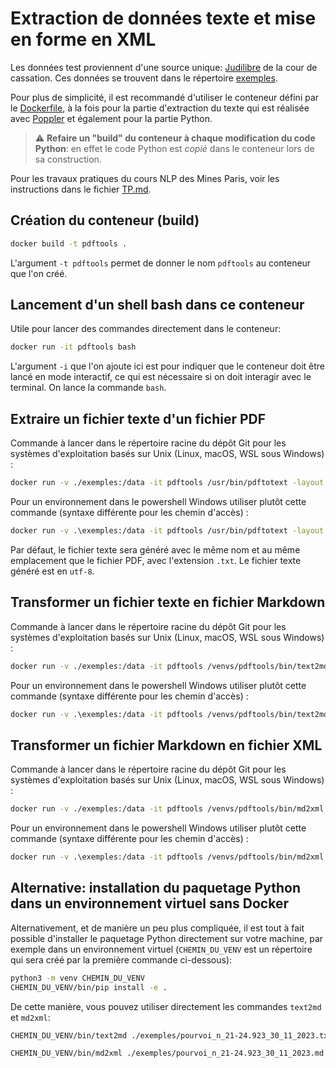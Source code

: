 # Extraction de données texte et mise en forme en XML

Les données test proviennent d'une source unique: [Judilibre](https://www.courdecassation.fr/recherche-judilibre) de la cour de cassation. Ces données se trouvent dans le répertoire [exemples](./exemples).

Pour plus de simplicité, il est recommandé d'utiliser le conteneur défini par le [Dockerfile](./Dockerfile), à la fois pour la partie d'extraction du texte qui est réalisée avec [Poppler](https://poppler.freedesktop.org) et également pour la partie Python.

> :warning: **Refaire un "build" du conteneur à chaque modification du code Python**: en effet le code Python est *copié* dans le conteneur lors de sa construction.

Pour les travaux pratiques du cours NLP des Mines Paris, voir les instructions dans le fichier [TP.md](./TP.md).


## Création du conteneur (build)

```bash
docker build -t pdftools .
```

L'argument `-t pdftools` permet de donner le nom `pdftools` au conteneur que l'on créé.


## Lancement d'un shell bash dans ce conteneur

Utile pour lancer des commandes directement dans le conteneur:

```bash
docker run -it pdftools bash
```

L'argument `-i` que l'on ajoute ici est pour indiquer que le conteneur doit être lancé en mode interactif, ce qui est nécessaire si on doit interagir avec le terminal. On lance la commande `bash`.


## Extraire un fichier texte d'un fichier PDF

Commande à lancer dans le répertoire racine du dépôt Git pour les systèmes d'exploitation basés sur Unix (Linux, macOS, WSL sous Windows) :

```bash
docker run -v ./exemples:/data -it pdftools /usr/bin/pdftotext -layout /data/pourvoi_n_21-24.923_30_11_2023.pdf
```

Pour un environnement dans le powershell Windows utiliser plutôt cette commande (syntaxe différente pour les chemin d'accès) :

```bash
docker run -v .\exemples:/data -it pdftools /usr/bin/pdftotext -layout /data/pourvoi_n_21-24.923_30_11_2023.pdf
```

Par défaut, le fichier texte sera généré avec le même nom et au même emplacement que le fichier PDF, avec l'extension `.txt`. Le fichier texte généré est en `utf-8`.


## Transformer un fichier texte en fichier Markdown

Commande à lancer dans le répertoire racine du dépôt Git pour les systèmes d'exploitation basés sur Unix (Linux, macOS, WSL sous Windows) :

```bash
docker run -v ./exemples:/data -it pdftools /venvs/pdftools/bin/text2md /data/pourvoi_n_21-24.923_30_11_2023.txt /data/pourvoi_n_21-24.923_30_11_2023.md
```
Pour un environnement dans le powershell Windows utiliser plutôt cette commande (syntaxe différente pour les chemin d'accès) :

```bash
docker run -v .\exemples:/data -it pdftools /venvs/pdftools/bin/text2md /data/pourvoi_n_21-24.923_30_11_2023.txt /data/pourvoi_n_21-24.923_30_11_2023.md
```

## Transformer un fichier Markdown en fichier XML

Commande à lancer dans le répertoire racine du dépôt Git pour les systèmes d'exploitation basés sur Unix (Linux, macOS, WSL sous Windows) :

```bash
docker run -v ./exemples:/data -it pdftools /venvs/pdftools/bin/md2xml /data/pourvoi_n_21-24.923_30_11_2023.md /data/pourvoi_n_21-24.923_30_11_2023.xml
```

Pour un environnement dans le powershell Windows utiliser plutôt cette commande (syntaxe différente pour les chemin d'accès) :

```bash
docker run -v .\exemples:/data -it pdftools /venvs/pdftools/bin/md2xml /data/pourvoi_n_21-24.923_30_11_2023.md /data/pourvoi_n_21-24.923_30_11_2023.xml
```

## Alternative: installation du paquetage Python dans un environnement virtuel sans Docker

Alternativement, et de manière un peu plus compliquée, il est tout à fait possible d'installer le paquetage Python directement sur votre machine, par exemple dans un environnement virtuel (`CHEMIN_DU_VENV` est un répertoire qui sera créé par la première commande ci-dessous):

```bash
python3 -m venv CHEMIN_DU_VENV
CHEMIN_DU_VENV/bin/pip install -e .
```

De cette manière, vous pouvez utiliser directement les commandes `text2md` et `md2xml`:

```bash
CHEMIN_DU_VENV/bin/text2md ./exemples/pourvoi_n_21-24.923_30_11_2023.txt ./exemples/pourvoi_n_21-24.923_30_11_2023.md

CHEMIN_DU_VENV/bin/md2xml ./exemples/pourvoi_n_21-24.923_30_11_2023.md ./exemples/pourvoi_n_21-24.923_30_11_2023.xml
```
